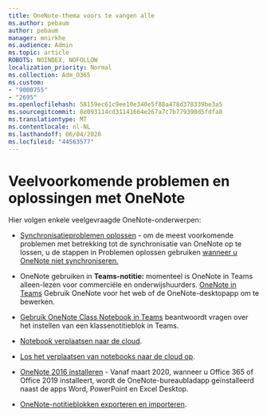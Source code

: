 ```yaml
---
title: OneNote-thema voors te vangen alle
ms.author: pebaum
author: pebaum
manager: mnirkhe
ms.audience: Admin
ms.topic: article
ROBOTS: NOINDEX, NOFOLLOW
localization_priority: Normal
ms.collection: Adm_O365
ms.custom:
- "9000755"
- "2695"
ms.openlocfilehash: 58159ec61c9ee10e340e5f88a478d378339be3a5
ms.sourcegitcommit: 8e093114cd31141664e267a7c7b779398d5fdfa8
ms.translationtype: MT
ms.contentlocale: nl-NL
ms.lasthandoff: 06/04/2020
ms.locfileid: "44563577"
---
```

# <a name="common-issues-and-resolutions-with-onenote"></a>Veelvoorkomende problemen en oplossingen met OneNote

Hier volgen enkele veelgevraagde OneNote-onderwerpen:

- [Synchronisatieproblemen oplossen](https://support.office.com/article/299495ef-66d1-448f-90c1-b785a6968d45) - om de meest voorkomende problemen met betrekking tot de synchronisatie van OneNote op te lossen, u de stappen in Problemen oplossen gebruiken [wanneer u OneNote niet synchroniseren.](https://support.office.com/article/Fix-issues-when-you-can-t-sync-OneNote-299495ef-66d1-448f-90c1-b785a6968d45)

- OneNote gebruiken in **Teams-notitie:** momenteel is OneNote in Teams alleen-lezen voor commerciële en onderwijshuurders. [OneNote in Teams](https://support.microsoft.com/office/0ec78cc3-ba3b-4279-a88e-aa40af9865c2) Gebruik OneNote voor het web of de OneNote-desktopapp om te bewerken.

- [Gebruik OneNote Class Notebook in Teams](https://support.office.com/article/bd77f11f-27cd-4d41-bfbd-2b11799f1440) beantwoordt vragen over het instellen van een klassenotitieblok in Teams.

- [Notebook verplaatsen naar de cloud](https://support.office.com/article/d5c28b91-7b9c-45be-8f0c-529bdbba019a).

- [Los het verplaatsen van notebooks naar de cloud op](https://support.office.com/article/70528107-11dc-4f3f-b695-b150059dfd78).

- [OneNote 2016 installeren](https://support.office.com/article/c08068d8-b517-4464-9ff2-132cb9c45c08) - Vanaf maart 2020, wanneer u Office 365 of Office 2019 installeert, wordt de OneNote-bureaubladapp geïnstalleerd naast de apps Word, PowerPoint en Excel Desktop.

- [OneNote-notitieblokken exporteren en importeren](https://support.office.com/article/a4b60da5-8f33-464e-b1ba-b95ce540f309).
